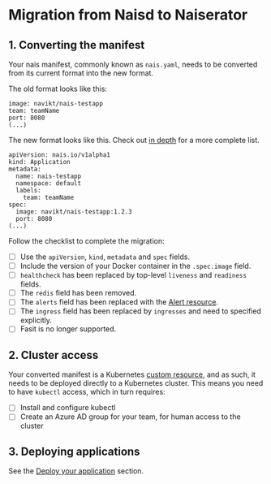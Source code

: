 Migration from Naisd to Naiserator
==================================

## 1. Converting the manifest

Your nais manifest, commonly known as `nais.yaml`, needs to be converted from its current format into the new format.

The old format looks like this:

```
image: navikt/nais-testapp
team: teamName
port: 8080
(...)
```

The new format looks like this. Check out [in depth](../in-depth/nais-manifest.md) for a more complete list.

```
apiVersion: nais.io/v1alpha1
kind: Application
metadata:
  name: nais-testapp
  namespace: default
  labels:
    team: teamName
spec:
  image: navikt/nais-testapp:1.2.3
  port: 8080
(...)
```

Follow the checklist to complete the migration:

* [ ] Use the `apiVersion`, `kind`, `metadata` and `spec` fields.
* [ ] Include the version of your Docker container in the `.spec.image` field.
* [ ] `healthcheck` has been replaced by top-level `liveness` and `readiness` fields.
* [ ] The `redis` field has been removed.
* [ ] The `alerts` field has been replaced with the [Alert resource](../observability/alerts/README.md).
* [ ] The `ingress` field has been replaced by `ingresses` and need to specified explicitly.
* [ ] Fasit is no longer supported.

## 2. Cluster access

Your converted manifest is a Kubernetes [custom resource](https://kubernetes.io/docs/concepts/extend-kubernetes/api-extension/custom-resources/), and as such, it needs to be deployed directly to a Kubernetes cluster. This means you need to have `kubectl` access, which in turn requires:

* [ ] Install and configure kubectl
* [ ] Create an Azure AD group for your team, for human access to the cluster

## 3. Deploying applications

See the [Deploy your application](../basics/deploy.md) section.

